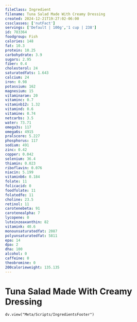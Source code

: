 ```yaml
---
fileClass: Ingredient
filename: Tuna Salad Made With Creamy Dressing
created: 2024-12-21T19:27:02-06:00
cssclasses: ['nutFact']
servings: ['Default | 100g','1 cup | 238']
id: 783364
foodgroup: Fish
calories: 148
fat: 10.3
protein: 10.25
carbohydrate: 3.9
sugars: 2.95
fiber: 0.4
cholesterol: 24
saturatedfats: 1.643
calcium: 24
iron: 0.98
potassium: 162
magnesium: 15
vitaminarae: 20
vitaminc: 0.7
vitaminb12: 1.32
vitamind: 0.6
vitamine: 0.74
netcarbs: 3.5
water: 73.71
omega3s: 117
omega6s: 4915
pralscore: 5.227
phosphorus: 117
sodium: 491
zinc: 0.42
copper: 0.042
selenium: 36.4
thiamin: 0.023
riboflavin: 0.076
niacin: 5.199
vitaminb6: 0.184
folate: 11
folicacid: 0
foodfolate: 11
folatedfe: 11
choline: 23.5
retinol: 11
carotenebeta: 91
carotenealpha: 7
lycopene: 0
luteinzeaxanthin: 82
vitamink: 40.6
monounsaturatedfat: 2087
polyunsaturatedfat: 5811
epa: 14
dpa: 2
dha: 100
alcohol: 0
caffeine: 0
theobromine: 0
200calorieweight: 135.135
---
```


# Tuna Salad Made With Creamy Dressing

```dataviewjs
dv.view("Meta/Scripts/IngredientsFooter")
```